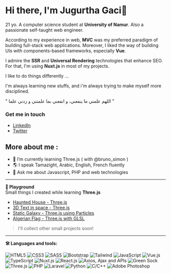 # Hi there, I'm Jugurtha Gaci👋

21 yo. A computer science student at **University of Namur**. Also a passionate self-taught web engineer.

According to my experience in web, **MVC** was my preferred paradigm of building full-stack web applications. Moreover, I liked the way of building UIs with components-based frameworks, especially **Vue**.

I admire the **SSR** and **Universal Rendering** technologies that enhance SEO. For that, I'm using **Nuxt.js** in most of my projects.

I like to do things differently ...

I'm always learning new stuffs, and i'm always trying to make myself more disciplined.


" اللهم علمني ما ينفعني، و انفعني بما علمتني و زدني علما "


### Get me in touch
- <a href="https://www.linkedin.com/in/jugurtha-gaci-28ab93234/r" target="blank">LinkedIn</a>
- <a href="https://twitter.com/jugurthagaci" target="blank">Twitter</a>

## More about me :

- 🌱 I’m currently learning Three.js ( with @bruno_simon )
- 🌎 I speak Tamazight, Arabic, English, French fluently
- 💬 Ask me about Javascript, PHP and web technologies

---
**🎨  Playground**  
Small things I created while learning **Three.js**
- [Haunted House - Three.js](https://haunted-house-threejs-training.netlify.app)
- [3D Text in space - Three.js](https://3dtext-in-space.netlify.app)
- [Static Galaxy - Three.js using Particles](https://galaxy-generator-effect.netlify.app)
- [Algerian Flag - Three.js with GLSL](https://flag-shader.netlify.app/)

> I'll collect other small projects soon!

---
**🛠  Languages and tools:**

![HTML5](https://img.shields.io/badge/HTML5-white?style=flat-square&logo=html5)
![CSS3](https://img.shields.io/badge/CSS3-white?style=flat-square&logo=css3&logoColor=blue)
![SASS](https://img.shields.io/badge/SASS-white?style=flat-square&logo=SASS)
![Bootstrap](https://img.shields.io/badge/Bootstrap-white?style=flat-square&logo=bootstrap)
![Tailwind](https://img.shields.io/badge/Tailwind-white?style=flat-square&logo=tailwindcss)
![JavaScript](https://img.shields.io/badge/Javascript-white.svg?style=flat-square&logo=javascript)
![Vue.js](https://img.shields.io/badge/Vue.js-white.svg?style=flat-square&logo=vuedotjs&logoColor=%234FC08D)
![TypeScript](https://img.shields.io/badge/Typescript-white.svg?style=flat-square&logo=typescript)
![Nuxt.js](https://img.shields.io/badge/Nuxt.js-white.svg?style=flat-square&logo=nuxtdotjs&logoColor=%234FC08D)
![React.js](https://img.shields.io/badge/React.js-white?style=flat-square&logo=react)
![Axios, Ajax and APIs](https://img.shields.io/badge/Axios,%20Ajax%20and%20APIs-white?style=flat-square&logo=axios&logoColor=black)
![Green Sock](https://img.shields.io/badge/GreenSock-white?style=flat-square&logo=greensock)
![Three.js](https://img.shields.io/badge/Three.js-white?style=flat-square&logo=three.js&logoColor=black)
![PHP](https://img.shields.io/badge/PHP-white?style=flat-square&logo=php)
![Laravel](https://img.shields.io/badge/Laravel-white?style=flat-square&logo=laravel)
![Python](https://img.shields.io/badge/Python-white?style=flat-square&logo=python)
![C/C++](https://img.shields.io/badge/C%20Cpp-white?style=flat-square&logo=c)
![Adobe Photoshop](https://img.shields.io/badge/Adobe%20Photoshop-white?style=flat-square&logo=adobe%20photoshop)
